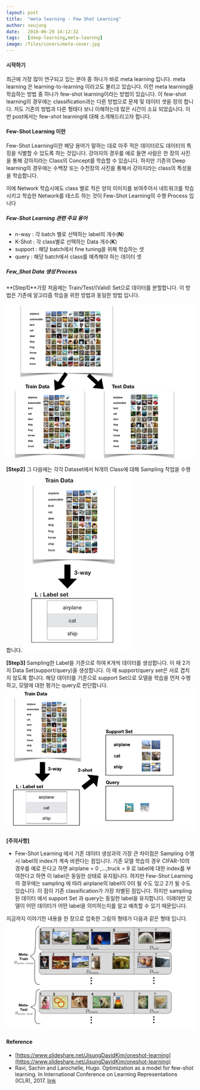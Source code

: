 ```yaml
---
layout: post
title:  "meta learning - Few Shot Learning"
author: seujung
date:   2018-06-29 14:12:32
tags:	[deep-learning,meta-learnng]
image: /files/covers/meta-cover.jpg
---
```


#### 시작하기
최근에 가장 많이 연구되고 있는 분야 중 하나가 바로 meta learning 입니다. meta learning 은  learning-to-learning 이라고도 불리고 있습니다.
이런 meta learning을 학습하는 방법 중 하나가 few-shot learning이라는 방법이 있습니다. 이 few-shot learning의 경우에는 classification과는 다른 방법으로 문제 및 데이터 샛을 정의 합니다. 저도 기존의 방법과 다른 형태다 보니 이해하는데 많은 시간이 소요 되었습니다. 이번 post에서는 few-shot learning에 대해 소개해드리고자 합니다.


#### Few-Shot Learning 이란
Few-Shot Learning이란 해당 용어가 말하는 대로 아주 적은 데이터르도 데이터의 특징을 식별할 수 있도록 하는 것입니다.
강아지의 경우를 예로 들면 사람은 한 장의 사진을 통해 강아지라는 Class의 Concept를 학습할 수 있습니다. 하지만 기존의 Deep learning의 경우에는 수백장 또는 수천장의 사진을 통해서 강아지라는 class의 특성을을 학습합니다.


이에 Network 학습시에도 class 별로 적은 양의 이미지를 보여주어서 네트워크를 학습 시키고 학습한 Network를 테스트 하는 것이 Few-Shot Learning의 수행 Process 입니다

##### Few-Shot Learning 관련 주요 용어
- n-way : 각 batch 별로 선택하는 label의 개수(**N**)
- K-Shot : 각 class별로 선택하는 Data 개수(**K**)
- support : 해당 batch에서 fine tuning을 위해 학습하는 셋
- query : 해당 batch에서 class를 예측해야 하는 데이터 셋


##### Few_Shot Data 생성 Process
**[Step1]**가장 처음에는 Train/Test/(Valid) Set으로 데이터를 분할합니다. 이 방법은 기존에 알고리즘 학습을 위한 방법과 동일한 방법 입니다.

![전체적인 데이터 구조](/files/180622_meta_learning/fig1.png)

**[Step2]** 그 다음에는 각각 Dataset에서 N개의 Class에 대해 Sampling 작업을 수행 합니다.
![Train Data 구조 1](/files/180622_meta_learning/fig2.png)

**[Step3]** Sampling한 Label을 기준으로 하여 K개씩 데이터를 생성합니다. 이 때 2가지 Data Set(support/query)을 생성합니다. 이 때 support/query set은 서로 겹치지 않도록 합니다. 해당 데이터를 기준으로 support Set으로 모델을 학습을 먼저 수행하고, 모뎔에 대한 평가는 query로 판단합니다.
![Train Data 구조 2](/files/180622_meta_learning/fig3.png)

**[주의사항]**
- Few-Shot Learning 에서 기존 데이터 생성과의 가장 큰 차이점은 Sampling 수행 시 label의 index가 계속 바뀐다는 점입니다. 기존 모델 학습의 경우 CIFAR-10의 경우를 예로 든다고 하면  airplane = 0 ,...,truck = 9 로 label에 대한 index를 부여한다고 하면 이 label은 동일한 상태로 유지됩니다. 하지만 Few-Shot Learning의 경우에는 sampling 에 따라 airplane의 label이 0이 될 수도 있고 2가 될 수도 있습니다. 이 점이 기존 classification가 가장 차별된 점입니다. 하지만 sampling 돤 데이터 에서 support Set 과 query는 동일한 label을 유지합니다. 이래야만 모델이 어떤 데이터가 어떤 label을 의미하는지를 알고 예측할 수 있기 때문입니다.


지금까지 이야기한 내용을 한 장으로 압축한 그림의 형태가 다음과 같은 형태 입니다.
![Data Structure](/files/180622_meta_learning/fig5.png)





#### Reference
- [https://www.slideshare.net/JisungDavidKim/oneshot-learning](https://www.slideshare.net/JisungDavidKim/oneshot-learning)
- Ravi, Sachin and Larochelle, Hugo. Optimization as a model for few-shot learning. In International Conference on Learning Representations (ICLR), 2017. [link](https://openreview.net/pdf?id=rJY0-Kcll)

